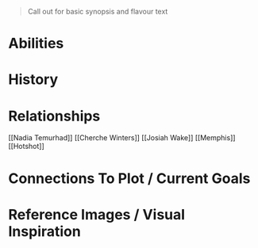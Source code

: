 > Call out for basic synopsis and flavour text

# Abilities

# History

# Relationships
[[Nadia Temurhad]]
[[Cherche Winters]]
[[Josiah Wake]]
[[Memphis]]
[[Hotshot]]
# Connections To Plot / Current Goals

# Reference Images / Visual Inspiration
